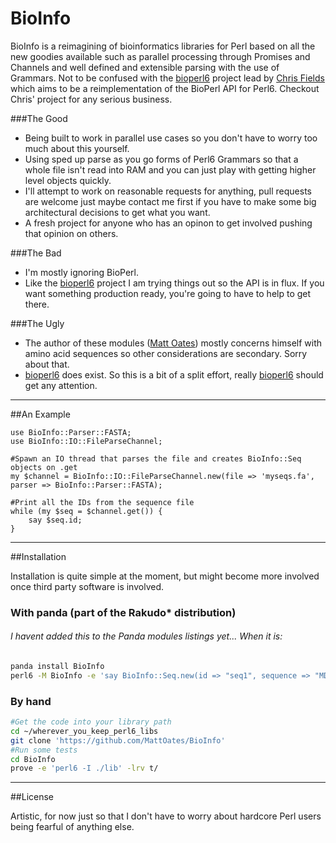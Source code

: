 BioInfo
=========

BioInfo is a reimagining of bioinformatics libraries for Perl based on all the new goodies available such as parallel processing through Promises and Channels and well defined and extensible parsing with the use of Grammars. Not to be confused with the [bioperl6] project lead by [Chris Fields] which aims to be a reimplementation of the BioPerl API for Perl6. Checkout Chris' project for any serious business.


###The Good
  - Being built to work in parallel use cases so you don't have to worry too much about this yourself.
  - Using sped up parse as you go forms of Perl6 Grammars so that a whole file isn't read into RAM and you can just play with getting higher level objects quickly.
  - I'll attempt to work on reasonable requests for anything, pull requests are welcome just maybe contact me first if you have to make some big architectural decisions to get what you want.
  - A fresh project for anyone who has an opinon to get involved pushing that opinion on others.

###The Bad
  - I'm mostly ignoring BioPerl.
  - Like the [bioperl6] project I am trying things out so the API is in flux. If you want something production ready, you're going to have to help to get there.

###The Ugly
  - The author of these modules ([Matt Oates]) mostly concerns himself with amino acid sequences so other considerations are secondary. Sorry about that.
  - [bioperl6] does exist. So this is a bit of a split effort, really [bioperl6] should get any attention.

---

##An Example

```perl6
use BioInfo::Parser::FASTA;
use BioInfo::IO::FileParseChannel;

#Spawn an IO thread that parses the file and creates BioInfo::Seq objects on .get
my $channel = BioInfo::IO::FileParseChannel.new(file => 'myseqs.fa', parser => BioInfo::Parser::FASTA);

#Print all the IDs from the sequence file
while (my $seq = $channel.get()) {
    say $seq.id;
}

```

---

##Installation

Installation is quite simple at the moment, but might become more involved once third party software is involved.

### With panda (part of the Rakudo* distribution)
###### I havent added this to the Panda modules listings yet... When it is:
```sh
panda install BioInfo
perl6 -M BioInfo -e 'say BioInfo::Seq.new(id => "seq1", sequence => "MDADAFA");'
```

### By hand

```sh
#Get the code into your library path
cd ~/wherever_you_keep_perl6_libs
git clone 'https://github.com/MattOates/BioInfo'
#Run some tests
cd BioInfo
prove -e 'perl6 -I ./lib' -lrv t/
```

---

##License

Artistic, for now just so that I don't have to worry about hardcore Perl users being fearful of anything else.

[Chris Fields]:http://www.bioperl.org/wiki/User:Cjfields
[bioperl6]:https://github.com/cjfields/bioperl6/
[Matt Oates]:http://bioinformatics.bris.ac.uk/people/matt_oates.php
